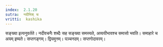 ```yaml
---
index:  2.1.20
sutra:  नदीभिश् च
vritti:  kashika 
---
```


सङ्ख्या इत्यनुवर्तते। नदीवचनैः शब्दैः सह सङ्ख्या समस्यते, अव्ययीभावश्च समासो भवति। समाहारे च अयम् इष्यते। सप्तगङ्गम्। द्वियमुनम्। पञ्चनदम्। सप्तगोदावरम्।

